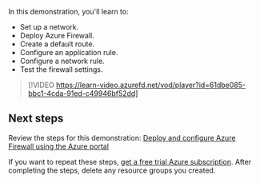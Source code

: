 
In this demonstration, you'll learn to:

- Set up a network.
- Deploy Azure Firewall.
- Create a default route.
- Configure an application rule.
- Configure a network rule.
- Test the firewall settings.

 >[!VIDEO https://learn-video.azurefd.net/vod/player?id=61dbe085-bbc1-4cda-91ed-c49946bf52dd]

## Next steps

Review the steps for this demonstration:
[Deploy and configure Azure Firewall using the Azure portal](https://aka.ms/tutorial-firewall-deploy-portal?azure-portal=true)

If you want to repeat these steps, [get a free trial Azure subscription](https://azure.microsoft.com/free/?azure-portal=true). After completing the steps, delete any resource groups you created.